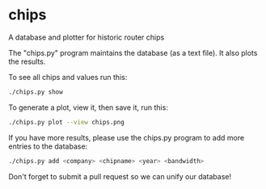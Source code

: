 # chips
A database and plotter for historic router chips

The "chips.py" program maintains the database (as a text file). It also plots the results.

To see all chips and values run this:
```bash
./chips.py show
```

To generate a plot, view it, then save it, run this:
```bash
./chips.py plot --view chips.png
```

If you have more results, please use the chips.py program to add more entries to the database:
```bash
./chips.py add <company> <chipname> <year> <bandwidth>
```

Don't forget to submit a pull request so we can unify our database!